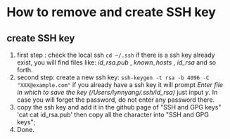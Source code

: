 # How to remove and create SSH key
## create SSH key
1. first step : check the local ssh
`cd ~/.ssh`
if there is a ssh key already exist, you will find files like: *id_rsa.pub* , *known_hosts* , *id_rsa* and so forth.
2. second step: create a new ssh key:
`ssh-keygen -t rsa -b 4096 -C "XXX@example.com"`
if you already have a ssh key it will prompt *Enter file in which to save the key (/Users/lynnyang/.ssh/id_rsa)* just input *y*.
In case you will forget the password, do not enter any password there.
3. copy the ssh key and add it in the github page of "SSH and GPG keys"
'cat cat id_rsa.pub'
then copy all the character into "SSH and GPG keys";
4. Done.